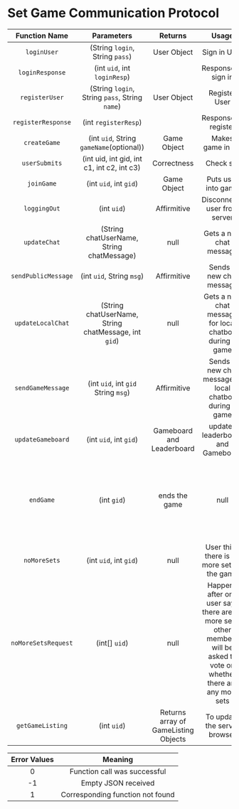 # Set Game Communication Protocol

| Function Name   | Parameters                 | Returns     | Usage             | Direction |
|:---------------:|:--------------------------:|:----------: |:-----------------:|:---------:|
| `loginUser`     | (String `login`, String `pass`)| User Object | Sign in User      | C --> S    |
| `loginResponse` | (int `uid`, int `loginResp`)|             | Response to sign in | S --> C |
| `registerUser`  | (String `login`, String `pass`, String `name`)| User Object | Register User     | C --> S    |
| `registerResponse` | (int `registerResp`)   |                | Response to register | S --> C
| `createGame`    | (int `uid`, String `gameName`(optional)) | Game Object | Makes game in DB  | C --> S    |
| `userSubmits`| (int uid, int gid, int c1, int c2, int c3)| Correctness | Check set | C --> S|
| `joinGame`	  | (int `uid`, int `gid`)		   | Game Object | Puts user into game| C --> S |
| `loggingOut`	  | (int `uid`)				   | Affirmitive | Disconnects user from server | C --> S |
| `updateChat`    | (String chatUserName, String chatMessage) | null | Gets a new chat message | S --> C|
| `sendPublicMessage` | (int `uid`, String `msg`) | Affirmitive | Sends a new chat message | C --> S |
| `updateLocalChat`    | (String chatUserName, String chatMessage, int `gid`) | null | Gets a new chat message for local chatbox during a game| S --> C|
| `sendGameMessage` | (int `uid`, int `gid` String `msg`) | Affirmitive | Sends a new chat message to local chatbox during a game| C --> S |
| `updateGameboard`| (int `uid`, int `gid`)| Gameboard and Leaderboard | updates leaderboard and Gameboard | C --> S | 
|`endGame`|(int `gid`)|ends the game|null| Notifies users when there is either no more sets or no more cards|S --> C|
|`noMoreSets`|(int `uid`, int `gid`)|null|User think there is no more sets in the game|C --> S|
|`noMoreSetsRequest`|(int[] `uid`)|null|Happens after one user says there are no more sets, other members will be asked to vote on whether there are any more sets|S --> C|
| `getGameListing`  | (int `uid`) |Returns array of GameListing Objects| To update the server browser| C --> S |


| Error Values    | Meaning                          |
|:---------------:|:--------------------------------:|
|       0         | Function call was successful     |
|      -1         | Empty JSON received              |
|       1         | Corresponding function not found |
